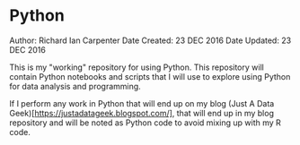 # Python

Author: Richard Ian Carpenter
Date Created: 23 DEC 2016
Date Updated: 23 DEC 2016

This is my "working" repository for using Python.  This repository will contain Python notebooks and scripts that I will use to explore using Python for data analysis and programming.

If I perform any work in Python that will end up on my blog (Just A Data Geek)[https://justadatageek.blogspot.com/], that will end up in my blog repository and will be noted as Python code to avoid mixing up with my R code.
